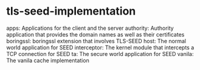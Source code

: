 # tls-seed-implementation

apps: Applications for the client and the server
authority: Authority application that provides the domain names as well as their certificates
boringssl: boringssl extension that involves TLS-SEED
host: The normal world application for SEED
interceptor: The kernel module that intercepts a TCP connection for SEED
ta: The secure world application for SEED
vanila: The vanila cache implementation
